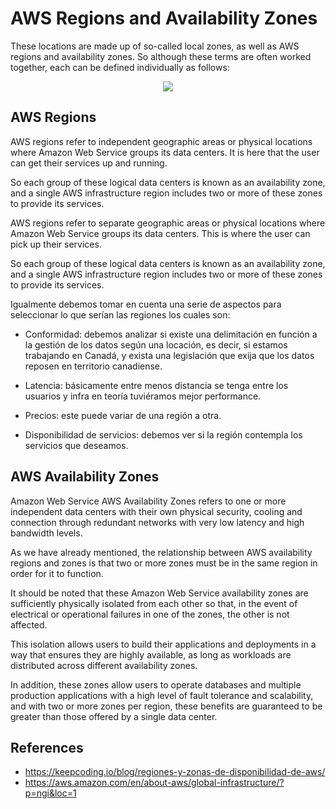 # AWS Regions and Availability Zones

These locations are made up of so-called local zones, as well as AWS regions and availability zones. So although these terms are often worked together, each can be defined individually as follows:

<p align="center">
  <img src="https://github.com/dimasx010/knowledge/assets/105082657/c32efc96-f935-4e63-ab99-9ceaf3e24e8c">
</p>

## AWS Regions

AWS regions refer to independent geographic areas or physical locations where Amazon Web Service groups its data centers. It is here that the user can get their services up and running.

So each group of these logical data centers is known as an availability zone, and a single AWS infrastructure region includes two or more of these zones to provide its services.

AWS regions refer to separate geographic areas or physical locations where Amazon Web Service groups its data centers. This is where the user can pick up their services.

So each group of these logical data centers is known as an availability zone, and a single AWS infrastructure region includes two or more of these zones to provide its services.

Igualmente debemos tomar en cuenta una serie de aspectos para seleccionar lo que serían las regiones los cuales son: 

- Conformidad: debemos analizar si existe una delimitación en función a la gestión de los datos según una locación, es decir, si estamos trabajando en Canadá, y exista una legislación que exija que los datos reposen en territorio canadiense. 

- Latencia: básicamente entre menos distancia se tenga entre los usuarios y infra en teoría tuviéramos mejor performance. 

- Precios: este puede variar de una región a otra. 

- Disponibilidad de servicios: debemos ver si la región contempla los servicios que deseamos. 


## AWS Availability Zones

Amazon Web Service AWS Availability Zones refers to one or more independent data centers with their own physical security, cooling and connection through redundant networks with very low latency and high bandwidth levels.

As we have already mentioned, the relationship between AWS availability regions and zones is that two or more zones must be in the same region in order for it to function.

It should be noted that these Amazon Web Service availability zones are sufficiently physically isolated from each other so that, in the event of electrical or operational failures in one of the zones, the other is not affected.

This isolation allows users to build their applications and deployments in a way that ensures they are highly available, as long as workloads are distributed across different availability zones.

In addition, these zones allow users to operate databases and multiple production applications with a high level of fault tolerance and scalability, and with two or more zones per region, these benefits are guaranteed to be greater than those offered by a single data center.

## References
- https://keepcoding.io/blog/regiones-y-zonas-de-disponibilidad-de-aws/
- https://aws.amazon.com/en/about-aws/global-infrastructure/?p=ngi&loc=1